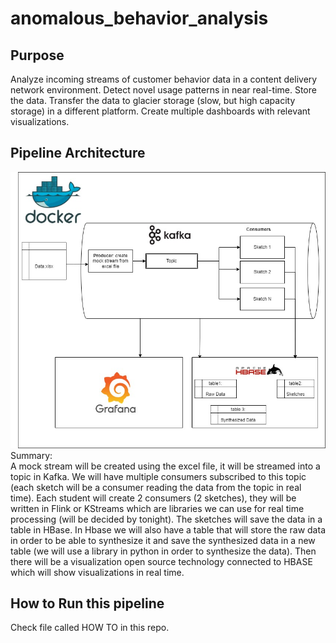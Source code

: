 # anomalous_behavior_analysis
## Purpose
Analyze incoming streams of customer behavior data in a content delivery network environment. Detect novel usage patterns in near real-time. Store the data. Transfer the data to glacier storage (slow, but high capacity storage) in a different platform. Create multiple dashboards with relevant visualizations.
## Pipeline Architecture
![Pipeline](./final_arch.jpg)
<br>
Summary:<br> A mock stream will be created using the excel file, it will be streamed into a topic in Kafka. We will have multiple consumers subscribed to this topic (each sketch will be a consumer reading the data from the topic in real time). Each student will create 2 consumers (2 sketches), they will be written in Flink or KStreams which are libraries we can use for real time processing (will be decided by tonight). The sketches will save the data in a table in HBase. In Hbase we will also have a table that will store the raw data in order to be able to synthesize it and save the synthesized data in a new table (we will use a library in python in order to synthesize the data). Then there will be a visualization open source technology connected to HBASE which will show visualizations in real time.

## How to Run this pipeline
Check file called HOW TO in this repo.

